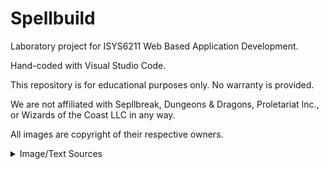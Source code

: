 # Spellbuild
Laboratory project for ISYS6211 Web Based Application Development.

Hand-coded with Visual Studio Code.

This repository is for educational purposes only. No warranty is provided.

We are not affiliated with Sepllbreak, Dungeons & Dragons, Proletariat Inc., or Wizards of the Coast LLC in any way.

All images are copyright of their respective owners.

<details>
  <summary>Image/Text Sources</summary>
  
Browser Icon

https://gamepedia.cursecdn.com/spellbreak_gamepedia_en/6/64/Favicon.ico?version=a328a42f76743628aac95ea582df9489

Home Page Background Image

https://media.dnd.wizards.com/styles/story_banner/public/images/head-banner/dkjcwcxwh1825_DnD_Header.jpg

Media Page Images

https://media-waterdeep.cursecdn.com/attachments/thumbnails/4/751/850/546/17-01.png

https://media-waterdeep.cursecdn.com/attachments/thumbnails/0/666/850/636/c62.png

https://www.dndbeyond.com/posts/425-encounter-of-the-week-medusas-marble-menagerie

https://www.dndbeyond.com/posts/797-theros-encounters-impatient-riddles

https://www.bestgamingsettings.com/spellbreak-tips-and-tricks/

About Page Background:

https://media.dnd.wizards.com/styles/second_hubpage_banner/public/images/head-banner/DX_GeneralAsset_DnD_Articles_Header-Image-6.jpg

About Page Text

https://blog.toynk.com/2019/04/24/how-spells-work-in-spellbreak-5-fundamentals/

https://spellbreak.gamepedia.com/Gameplay

https://spellbreak.gamepedia.com/System_requirements

https://www.epicgames.com/site/en-US/community-rules

Community Page Background

https://media.dnd.wizards.com/styles/second_hubpage_banner/public/images/head-banner/07_Heroes_Hero_Image20140722.jpg

Community Page Social Icons

https://about.twitter.com/en_us/company/brand-resources.html

https://en.instagram-brand.com/

https://www.youtube.com/about/brand-resources/#logos-icons-colors

https://en.facebookbrand.com/facebookapp/assets/f-logo/

https://www.redditinc.com/brand

https://discord.com/branding

https://www.iconsdb.com/icons/preview/color/F0F0F0/speech-bubble-2-xxl.png

https://www.iconsdb.com/icons/preview/color/F0F0F0/email-12-xxl.png

Buy Page Background:

https://media.dnd.wizards.com/styles/story_banner/public/head-banner/XqiIB8aLLC.jpg
  
</details>
